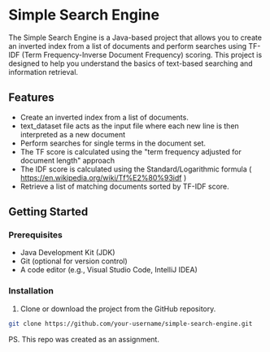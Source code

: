 # Simple Search Engine

The Simple Search Engine is a Java-based project that allows you to create an inverted index from a list of documents and perform searches using TF-IDF (Term Frequency-Inverse Document Frequency) scoring. This project is designed to help you understand the basics of text-based searching and information retrieval.

## Features

- Create an inverted index from a list of documents.
- text_dataset file acts as the input file where each new line is then interpreted as a new document
- Perform searches for single terms in the document set.
- The TF score is calculated using the "term frequency adjusted for document length" approach 
- The IDF score is calculated using the Standard/Logarithmic formula ( https://en.wikipedia.org/wiki/Tf%E2%80%93idf )
- Retrieve a list of matching documents sorted by TF-IDF score.

## Getting Started

### Prerequisites

- Java Development Kit (JDK)
- Git (optional for version control)
- A code editor (e.g., Visual Studio Code, IntelliJ IDEA)

### Installation

1. Clone or download the project from the GitHub repository.

```bash
git clone https://github.com/your-username/simple-search-engine.git
```

PS. This repo was created as an assignment.
